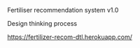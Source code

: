 Fertiliser recommendation system v1.0

Design thinking process

https://fertilizer-recom-dtl.herokuapp.com/
